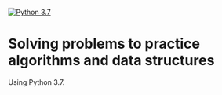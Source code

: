 [![Python 3.7](https://img.shields.io/badge/python-3.7-blue.svg)](https://www.python.org/downloads/release/python-370/)

# Solving problems to practice algorithms and data structures
Using Python 3.7.
